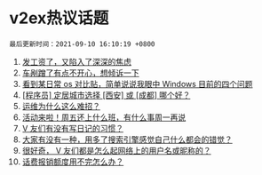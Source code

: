 # v2ex热议话题

`最后更新时间：2021-09-10 16:10:19 +0800`

1. [发工资了，又陷入了深深的焦虑](https://www.v2ex.com/t/800996)
1. [车剐蹭了有点不开心，想倾诉一下](https://www.v2ex.com/t/800922)
1. [看到某日常 os 对比贴，简单说说我眼中 Windows 目前的四个问题](https://www.v2ex.com/t/800958)
1. [[程序员] 定居城市选择 [西安] 或 [成都] 哪个好？](https://www.v2ex.com/t/800904)
1. [运维为什么这么难招？](https://www.v2ex.com/t/800995)
1. [活动来啦！周五还上什么班，有什么事周一再说](https://www.v2ex.com/t/800981)
1. [V 友们有没有写日记的习惯？](https://www.v2ex.com/t/800970)
1. [大家有没有一种，用多了搜索引擎感觉自己什么都会的错觉？](https://www.v2ex.com/t/800913)
1. [很好奇， V 友们都是怎么起网络上的用户名或昵称的？](https://www.v2ex.com/t/800979)
1. [话费报销额度用不完怎么办？](https://www.v2ex.com/t/800968)

